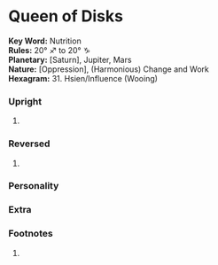 # Queen of Disks

**Key Word:** Nutrition  
**Rules:** 20° ♐︎ to 20° ♑︎  
**Planetary:** [Saturn], Jupiter, Mars  
**Nature:** [Oppression], (Harmonious) Change and Work  
**Hexagram:** 31. Hsien/Influence (Wooing)


### Upright

1) 



### Reversed

1) 



### Personality





### Extra





### Footnotes

1. 


